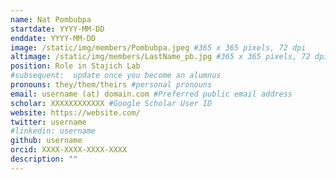 ```yaml
---
name: Nat Pombubpa
startdate: YYYY-MM-DD
enddate: YYYY-MM-DD
image: /static/img/members/Pombubpa.jpeg #365 x 365 pixels, 72 dpi
altimage: /static/img/members/LastName_pb.jpg #365 x 365 pixels, 72 dpi
position: Role in Stajich Lab
#subsequent:  update once you become an alumnus
pronouns: they/them/theirs #personal pronouns
email: username (at) domain.com #Preferred public email address
scholar: XXXXXXXXXXXX #Google Scholar User ID
website: https://website.com/
twitter: username
#linkedin: username
github: username
orcid: XXXX-XXXX-XXXX-XXXX
description: ""
---
```

